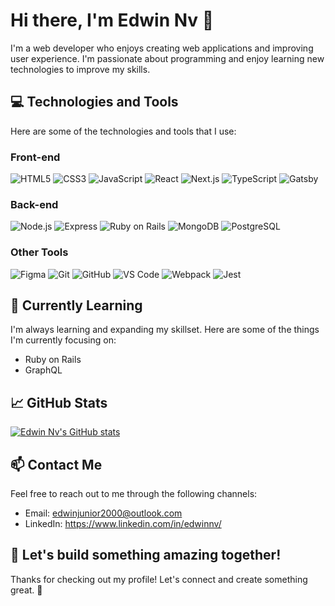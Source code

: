 # Hi there, I'm Edwin Nv 👋

I'm a web developer who enjoys creating web applications and improving user experience. I'm passionate about programming and enjoy learning new technologies to improve my skills.

## 💻 Technologies and Tools

Here are some of the technologies and tools that I use:

### Front-end

![HTML5](https://img.shields.io/badge/HTML5-E34F26?logo=html5&logoColor=white&style=for-the-badge)
![CSS3](https://img.shields.io/badge/CSS3-1572B6?logo=css3&logoColor=white&style=for-the-badge)
![JavaScript](https://img.shields.io/badge/JavaScript-F7DF1E?logo=javascript&logoColor=black&style=for-the-badge)
![React](https://img.shields.io/badge/React-61DAFB?logo=react&logoColor=black&style=for-the-badge)
![Next.js](https://img.shields.io/badge/Next.js-000000?logo=next.js&logoColor=white&style=for-the-badge)
![TypeScript](https://img.shields.io/badge/TypeScript-3178C6?logo=typescript&logoColor=white&style=for-the-badge)
![Gatsby](https://img.shields.io/badge/Gatsby-663399?logo=gatsby&logoColor=white&style=for-the-badge)


### Back-end

![Node.js](https://img.shields.io/badge/Node.js-43853D?logo=node.js&logoColor=white&style=for-the-badge)
![Express](https://img.shields.io/badge/Express-000000?logo=express&logoColor=white&style=for-the-badge)
![Ruby on Rails](https://img.shields.io/badge/Ruby%20on%20Rails-CC0000?logo=ruby-on-rails&logoColor=white&style=for-the-badge)
![MongoDB](https://img.shields.io/badge/MongoDB-47A248?logo=mongodb&logoColor=white&style=for-the-badge)
![PostgreSQL](https://img.shields.io/badge/PostgreSQL-336791?logo=postgresql&logoColor=white&style=for-the-badge)


### Other Tools

![Figma](https://img.shields.io/badge/Figma-F24E1E?logo=figma&logoColor=white&style=for-the-badge)
![Git](https://img.shields.io/badge/Git-F05032?logo=git&logoColor=white&style=for-the-badge)
![GitHub](https://img.shields.io/badge/GitHub-181717?logo=github&logoColor=white&style=for-the-badge)
![VS Code](https://img.shields.io/badge/VS_Code-007ACC?logo=visual-studio-code&logoColor=white&style=for-the-badge)
![Webpack](https://img.shields.io/badge/Webpack-8DD6F9?logo=webpack&logoColor=black&style=for-the-badge)
![Jest](https://img.shields.io/badge/Jest-C21325?logo=jest&logoColor=white&style=for-the-badge)

## 🌱 Currently Learning

I'm always learning and expanding my skillset. Here are some of the things I'm currently focusing on:

- Ruby on Rails
- GraphQL

## 📈 GitHub Stats

[![Edwin Nv's GitHub stats](https://github-readme-stats.vercel.app/api?username=edwinnv&show_icons=true&theme=radical)](https://github.com/edwinnv)

## 📫 Contact Me

Feel free to reach out to me through the following channels:

- Email: edwinjunior2000@outlook.com
- LinkedIn: https://www.linkedin.com/in/edwinnv/

## 🚀 Let's build something amazing together!

Thanks for checking out my profile! Let's connect and create something great. 🤝
